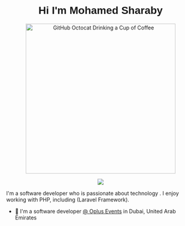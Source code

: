<h1 align="center" style="font-family: 'Nunito', sans-serif;">Hi I'm Mohamed Sharaby</h1>
<div align="center">
<img src="https://raw.githubusercontent.com/engsahaly/engsahaly/main/code.gif" alt="GitHub Octocat Drinking a Cup of Coffee" height="400">
</div>
<p align="center">
    <a href="https://www.linkedin.com/in/mohamed-sharaby-663b6525/"><img src="https://img.shields.io/badge/linkedin-%230177B5?style=flat&logo=linkedin&logoColor=white"/></a>
  </p>
  
<!--   <img src="https://github.com/mohamedabusrea/mohamedabusrea/blob/master/profile-img.png" align="right" width="25%"/> -->

I'm a software developer who is passionate about technology . I enjoy working with PHP, including (Laravel Framework).

- 🔭 I'm a software developer [@ Oplus Events](https://oplus.ae/) in Dubai, United Arab Emirates
<!-- - 🔍 <p>I have 2 live apps: </p> -->
<!--   - <p>[Quran-tab (chrome extension)](https://chrome.google.com/webstore/detail/quran-tab/afaihcdgkjebgabomemccdneglknjkdd)</p> -->
<!--   - <p>Wazaker App ([Android version](https://play.google.com/store/apps/details?id=com.wazakerdailyaya&gl=DE), [iOS version](https://apps.apple.com/app/apple-store/id1453500014))</p> -->
